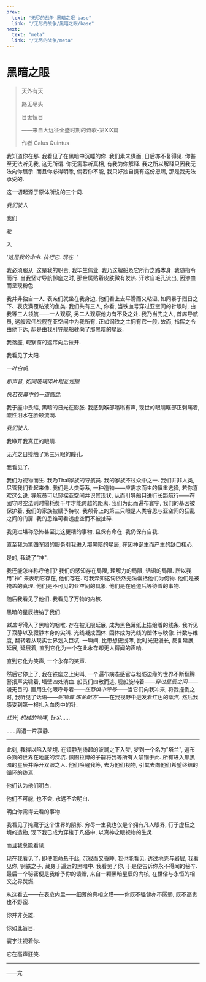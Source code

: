 ```yaml
---
prev:
  text: "无尽的战争-黑暗之眼-base"
  link: "/无尽的战争/黑暗之眼/base"
next:
  text: "meta"
  link: "/无尽的战争/meta"
---
```


# 黑暗之眼

> 天外有天
>
> 路无尽头
>
> 日无恒日
>
> ——来自大远征全盛时期的诗歌-第XIX篇
>
> 作者 Calus Quintus

我知道你在那. 我看见了在黑暗中沉睡的你. 我们素未谋面, 日后亦不复得见. 你甚至无法听见我, 这无所谓. 你无需聆听真相, 有我为你解释. 我之所以解释只因我无法向你展示. 而且你必得明悉, 倘若你不能, 我只好独自携有这份恩赐, 那是我无法承受的.

这一切起源于原体所说的三个词.

*我们驶入*

我们

驶

入

*'这是我的命令. 执行它. 现在. '*

我必须服从. 这是我的职责, 我毕生伟业. 我乃这艘船及它所行之路本身. 我随指令而行. 当我坚守导航御座之时, 那金属贴着皮肤微有发热. 汗水自毛孔流出, 因渗血而呈现粉色.

我并非独自一人. 表亲们就坐在我身边, 他们看上去平滑而又粘湿, 如同暴于烈日之下、表皮满覆粘液的鱼类. 我们共有三人, 你看, 当铁血号穿过亚空间的针眼时, 由我等三人领航——一人观察, 另二人观察他力有不及之处. 我乃当先之人, 首席导航员, 这艘宏伟战舰在亚空间中为我所有, 正如钢铁之主拥有它一般. 故而, 指挥之令由他下达, 却是由我引导舰船驶向了那黑暗的星辰.

我落座, 观察窗的遮帘向后拉开.

我看见了太阳.

*一叶白帆.*

*那声音, 如同玻璃碎片相互划擦.*

*恍若夜幕中的一道圆盘.*

我于座中畏缩, 黑暗的日光在膨胀. 我感到喉部嗡嗡有声, 现世的眼睛眶部正刺痛着, 酸性泪水在脸颊流淌.

*我们驶入.*

我睁开我真正的眼睛.

无光之日接触了第三只眼的瞳孔.

我看见了.

我们为视物而生. 我乃Thal家族的导航员. 我的家族不过众中之一. 我们并非人类, 尽管我们看起来像. 我们是人类旁系, 一种造物——应需求而生的慎重选择, 若你喜欢这么说. 导航员可以窥探亚空间并识其现状, 从而引导船只进行长距航行——在固守时空法则时需耗费千年才能跨越的距离. 我们为此而遍布寰宇, 我们的基因被保护着, 我们的家族被赋予特权. 我颅骨上的第三只眼是人类睿思与亚空间的狂乱之间的门扉. 我的思维可看透虚空而不被扯碎.

我见过堪称恐怖甚至比这更糟的事物, 且保有命在. 我仍保有自我.

直至我为第四军团的服务引我进入那黑暗的星辰, 在因神诞生而产生的缺口核心.

是的, 我说了"神".

我还能怎样称呼他们? 我们的感知存在局限, 理解力的局限, 话语的局限. 所以我用"神" 来表明它存在, 他们存在. 可我深知这词依然无法囊括他们为何物. 他们是被掩盖的真理. 他们是不可见的亚空间的具象. 他们是在通道后等待着的事物.

随后我看见了他们. 我看见了万物的内核.

黑暗的星辰接纳了我们.

*铁血号*滑入了黑暗的咽喉. 存在被无限延展, 成为黑色薄纸上描绘着的线条. 我听见了寂静以及寂静本身的尖叫. 光线凝成固体. 固体成为光线的塑体与映像. 计数与维度, 翻转着从现实世界划入巨坑. 一瞬间, 比思想更浅薄, 比时光更漫长, 反复延展, 延展, 延展着, 直到它化为一个在此永存却无人得闻的声响.

直到它化为笑声, 一个永存的笑声.

然后它停止了, 我在铁座之上尖叫, 一个遍布病态感官与粗砺边缘的世界不断翻腾. 警报声尖啸着, 墙壁四处淌血. 船员们四散而逃, 舰船旋转着——*穿过星辰之间*——漫无目的. 医用生化眼呼号着——*在恐惧中呼号*——当它们向我冲来, 将我撞倒之时, 我听见了话语——*呢喃着'炼金配方'*——在我视野中迸发着红色的蒸汽. 然后我感受到第一根扎入血肉中的针.

*红光, 机械的咆哮, 针尖……*

……周遭一片寂静.

--------

此刻, 我得以陷入梦境. 在镇静剂扬起的波澜之下入梦, 梦到一个名为"塔兰", 遍布杀戮的世界在地底的深坑. 佩图拉博的子嗣将我等所有人禁锢于此. 所有进入那黑暗的星辰并睁开双眼之人. 他们唤醒我等, 去为他们视物, 引其去向他们希望终结的循环的终焉.

他们认为他们明白.

他们不可能, 也不会, 永远不会明白.

明白你需得去看的事物.

我看见了掩藏于这个世界的阴影. 穷尽一生我也仅是个拥有凡人眼界, 行于虚枉之境的造物, 现下我已成为穿梭于凡俗中, 以真神之眼视物的生灵.

而且我总能看见.

现在我看见了. 即便我命悬于此, 沉寂而又昏睡, 我也能看见. 透过地壳与岩层, 我看见你, 钢铁之子, 藏身于遥远的黑暗中. 我看见了你, 于是便告诉你永不得闻的秘辛. 最后一个秘密便是我给予你的馈赠, 来自一颗黑暗星辰的内核, 在世俗与永恒的相交之界焚燃.

从这看去——在表皮内里——细薄的真相之膜——你既不强健亦不孱弱, 既不高贵也不野蛮.

你并非英雄.

你如此盲目.

寰宇注视着你.

它在高声狂笑.

--------

——完
